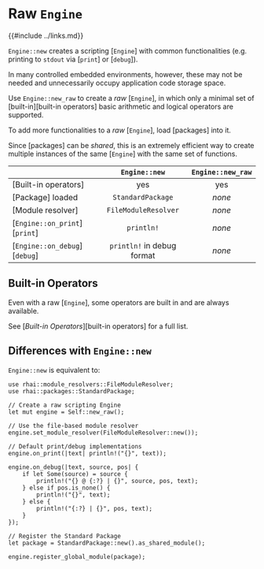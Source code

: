 Raw `Engine`
===========

{{#include ../links.md}}

`Engine::new` creates a scripting [`Engine`] with common functionalities (e.g. printing to `stdout`
via [`print`] or [`debug`]).

In many controlled embedded environments, however, these may not be needed and unnecessarily occupy
application code storage space.

Use `Engine::new_raw` to create a _raw_ [`Engine`], in which only a minimal set of
[built-in][built-in operators] basic arithmetic and logical operators are supported.

To add more functionalities to a _raw_ [`Engine`], load [packages] into it.

Since [packages] can be _shared_, this is an extremely efficient way to create multiple instances of
the same [`Engine`] with the same set of functions.

|                               |       `Engine::new`        | `Engine::new_raw` |
| ----------------------------- | :------------------------: | :---------------: |
| [Built-in operators]          |            yes             |        yes        |
| [Package] loaded              |     `StandardPackage`      |      _none_       |
| [Module resolver]             |    `FileModuleResolver`    |      _none_       |
| [`Engine::on_print`][`print`] |         `println!`         |      _none_       |
| [`Engine::on_debug`][`debug`] | `println!` in debug format |      _none_       |


Built-in Operators
------------------

Even with a raw [`Engine`], some operators are built in and are always available.

See [_Built-in Operators_][built-in operators] for a full list.


Differences with `Engine::new`
-----------------------------

`Engine::new` is equivalent to:

```rust,no_run
use rhai::module_resolvers::FileModuleResolver;
use rhai::packages::StandardPackage;

// Create a raw scripting Engine
let mut engine = Self::new_raw();

// Use the file-based module resolver
engine.set_module_resolver(FileModuleResolver::new());

// Default print/debug implementations
engine.on_print(|text| println!("{}", text));

engine.on_debug(|text, source, pos| {
    if let Some(source) = source {
        println!("{} @ {:?} | {}", source, pos, text);
    } else if pos.is_none() {
        println!("{}", text);
    } else {
        println!("{:?} | {}", pos, text);
    }
});

// Register the Standard Package
let package = StandardPackage::new().as_shared_module();

engine.register_global_module(package);
```
